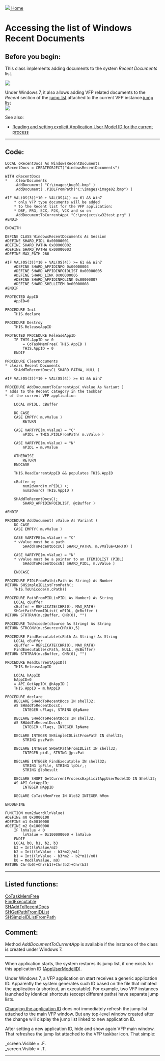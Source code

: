 [<img src="../images/home.png"> Home ](https://github.com/VFPX/Win32API)  

# Accessing the list of Windows Recent Documents

## Before you begin:
This class implements adding documents to the system *Recent Documents* list.   

![](../images/recentdocuments.png)  


Under Windows 7, it also allows adding VFP related documents to the *Recent* section of the <a href="http://windows.microsoft.com/en-CA/windows7/products/features/jump-lists">jump list</a> attached to the current VFP instance.[jump list](sample_000.md)  
![](../images/jumplistvfp.png)  

See also:

* [Reading and setting explicit Application User Model ID for the current process](sample_038.md)  
  
***  


## Code:
```foxpro  
LOCAL oRecentDocs As WindowsRecentDocuments
oRecentDocs = CREATEOBJECT("WindowsRecentDocuments")

WITH oRecentDocs
*	.ClearDocuments
	.AddDocument( "C:\images\bug01.bmp" )
	.AddDocument( .PIDLFromPath("C:\images\image02.bmp") )

#IF VAL(OS(3))*10 + VAL(OS(4)) >= 61 && Win7
	* only VFP type documents will be added
	* to the Recent list for the VFP application:
	* DBF, PRG, SCX, PJX, VCX and so on
	.AddDocumentToCurrentApp( "C:\projects\w32test.prg" )
#ENDIF

ENDWITH

DEFINE CLASS WindowsRecentDocuments As Session
#DEFINE SHARD_PIDL 0x00000001
#DEFINE SHARD_PATHA 0x00000002
#DEFINE SHARD_PATHW 0x00000003
#DEFINE MAX_PATH 260

#IF VAL(OS(3))*10 + VAL(OS(4)) >= 61 && Win7
	#DEFINE SHARD_APPIDINFO 0x00000004
	#DEFINE SHARD_APPIDINFOIDLIST 0x00000005
	#DEFINE SHARD_LINK 0x00000006
	#DEFINE SHARD_APPIDINFOLINK 0x00000007
	#DEFINE SHARD_SHELLITEM 0x00000008
#ENDIF

PROTECTED AppID
	AppID=0

PROCEDURE Init
	THIS.declare

PROCEDURE Destroy
	THIS.ReleaseAppID

PROTECTED PROCEDURE ReleaseAppID
	IF THIS.AppID <> 0
		= CoTaskMemFree( THIS.AppID )
		THIS.AppID = 0
	ENDIF

PROCEDURE ClearDocuments
* clears Recent Documents
	SHAddToRecentDocsC( SHARD_PATHA, NULL )

#IF VAL(OS(3))*10 + VAL(OS(4)) >= 61 && Win7

PROCEDURE AddDocumentToCurrentApp( vValue As Variant )
* adds to the Recent category in the taskbar
* of the current VFP application

	LOCAL nPIDL, cBuffer

	DO CASE
	CASE EMPTY( m.vValue )
		RETURN

	CASE VARTYPE(m.vValue) = "C"
		nPIDL = THIS.PIDLFromPath( m.vValue )

	CASE VARTYPE(m.vValue) = "N"
		nPIDL = m.vValue

	OTHERWISE
		RETURN
	ENDCASE

	THIS.ReadCurrentAppID && populates THIS.AppID
	
	cBuffer =;
		num2dword(m.nPIDL) +;
		num2dword( THIS.AppID )

	SHAddToRecentDocsC(;
		SHARD_APPIDINFOIDLIST, @cBuffer )

#ENDIF

PROCEDURE AddDocument( vValue As Variant )
	DO CASE
	CASE EMPTY( m.vValue )

	CASE VARTYPE(m.vValue) = "C"
	* vValue must be a path
		SHAddToRecentDocsC( SHARD_PATHA, m.vValue+CHR(0) )

	CASE VARTYPE(m.vValue) = "N"
	* vValue must be a pointer to an ITEMIDLIST (PIDL)
		SHAddToRecentDocsN( SHARD_PIDL, m.vValue )

	ENDCASE

PROCEDURE PIDLFromPath(cPath As String) As Number
RETURN SHSimpleIDListFromPath(;
	THIS.ToUnicode(m.cPath))

PROCEDURE PathFromPIDL(nPIDL As Number) As String
	LOCAL cBuffer
	cBuffer = REPLICATE(CHR(0), MAX_PATH)
	SHGetPathFromIDList( nPIDL, @cBuffer )
RETURN STRTRAN(m.cBuffer, CHR(0), "")

PROCEDURE ToUnicode(cSource As String) As String
RETURN STRCONV(m.cSource+CHR(0),5)

PROCEDURE FindExecutable(cPath As String) As String
	LOCAL cBuffer
	cBuffer = REPLICATE(CHR(0), MAX_PATH)
	FindExecutable(cPath, NULL, @cBuffer)
RETURN STRTRAN(m.cBuffer, CHR(0), "")

PROCEDURE ReadCurrentAppID()
	THIS.ReleaseAppID

	LOCAL hAppID
	hAppID=0
	= API_GetAppID( @hAppID )
	THIS.AppID = m.hAppID

PROCEDURE declare
	DECLARE SHAddToRecentDocs IN shell32;
	AS SHAddToRecentDocsC;
		INTEGER uFlags, STRING @lpName

	DECLARE SHAddToRecentDocs IN shell32;
	AS SHAddToRecentDocsN;
		INTEGER uFlags, INTEGER lpName

	DECLARE INTEGER SHSimpleIDListFromPath IN shell32;
		STRING pszPath

	DECLARE INTEGER SHGetPathFromIDList IN shell32;
		INTEGER pidl, STRING @pszPat

	DECLARE INTEGER FindExecutable IN shell32;
		STRING lpFile, STRING lpDir,;
		STRING @lpResult

	DECLARE SHORT GetCurrentProcessExplicitAppUserModelID IN Shell32;
	AS API_GetAppID;
		INTEGER @AppID

	DECLARE CoTaskMemFree IN Ole32 INTEGER hMem

ENDDEFINE

FUNCTION num2dword(lnValue)
#DEFINE m0 0x0000100
#DEFINE m1 0x0010000
#DEFINE m2 0x1000000
	IF lnValue < 0
		lnValue = 0x100000000 + lnValue
	ENDIF
	LOCAL b0, b1, b2, b3
	b3 = Int(lnValue/m2)
	b2 = Int((lnValue - b3*m2)/m1)
	b1 = Int((lnValue - b3*m2 - b2*m1)/m0)
	b0 = Mod(lnValue, m0)
RETURN Chr(b0)+Chr(b1)+Chr(b2)+Chr(b3)  
```  
***  


## Listed functions:
[CoTaskMemFree](../libraries/ole32/CoTaskMemFree.md)  
[FindExecutable](../libraries/shell32/FindExecutable.md)  
[SHAddToRecentDocs](../libraries/shell32/SHAddToRecentDocs.md)  
[SHGetPathFromIDList](../libraries/shell32/SHGetPathFromIDList.md)  
[SHSimpleIDListFromPath](../libraries/shell32/SHSimpleIDListFromPath.md)  

## Comment:
Method *AddDocumentToCurrentApp* is available if the instance of the class is created under Windows 7.  
  
* * *  
When application starts, the system restores its jump list, if one exists for this application ID (<a href="http://msdn.microsoft.com/en-us/library/dd378459(v=vs.85).aspx">AppUserModelID</a>).  
  
Under Windows 7, a VFP application on start receives a generic application ID. Apparently the system generates such ID based on the file that initiated the application (a shortcut, an executable). For example, two VFP instances launched by identical shortcuts (except different paths) have separate jump lists.  
  
<a href="?example=38">Changing the application ID</a> does not immediately refresh the jump list attached to the main VFP window. But any top-level window created after the change will display the jump list linked to new application ID.  
  
After setting a new application ID, hide and show again VFP main window. That refreshes the jump list attached to the VFP taskbar icon. That simple:<div class="precode">_screen.Visible = .F.  
_screen.Visible = .T.  
</div>  
  
***  

